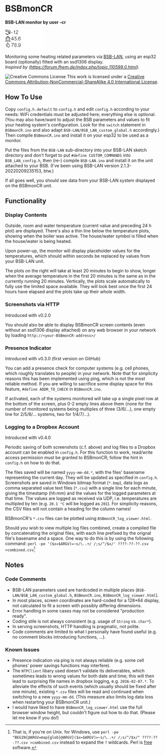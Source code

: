 # BSBmonCR
**BSB-LAN monitor by user -cr**

![BSBmonCR](BSBmonCR.gif)

Monitoring some heating related parameters via [BSB-LAN](https://github.com/fredlcore/bsb-lan),
using an esp32 board (optionally) fitted with an ssd1306 display.
<br>
*Inspired by (https://forum.fhem.de/index.php/topic,110599.0.html).*

![Creative Commons License](https://i.creativecommons.org/l/by-nc-sa/4.0/88x31.png)
This work is licensed under a
[Creative Commons Attribution-NonCommercial-ShareAlike 4.0 International License](http://creativecommons.org/licenses/by-nc-sa/4.0/).

## How To Use

Copy `config.h.default` to `config.h` and edit `config.h` according to your needs:
WiFi credentials must be adjusted here; everything else is optional.
(You may also have/want to adjust the BSB parameters and values to fit your
heating system's configuration. Look for the `switch` statement in
`BSBmonCR.ino` and also adapt `BSB-LAN/BSB_LAN_custom_global.h` accordingly.)
Then compile `BSBmonCR.ino` and install it on your esp32 to be used as a monitor.

Put the files from the `BSB-LAN` sub-directory into your BSB-LAN sketch directory
and don't forget to put `#define CUSTOM_COMMANDS` into `BSB_LAN_config.h`,
then (re-) compile `BSB-LAN.ino` and install it on the unit attached to your BSB.
(I've been using BSB-LAN version 2.1.3-20220209235153, btw.)

If all goes well, you should see data from your BSB-LAN system displayed
on the BSBmonCR unit.

## Functionality

### Display Contents

Outside, room and water temperature (current value and preceding 24 h plot)
are displayed. There's also a thin line below the temperature plots, showing
when the boiler was active.
The house/water symbol is filled when the house/water is being heated.
  
Upon power-up, the monitor will display placeholder values for the
temperatures, which should within seconds be replaced by values from your
BSB-LAN unit.

The plots on the right will take at least 20 minutes to begin to show,
longer when the average temperature in the first 20 minutes is the same
as in the currently running 20 minutes. Vertically, the plots scale
automatically to fully use the limited space available. They will look best
once the first 24 hours have elapsed and the plots take up their whole width.

### Screenshots via HTTP

Introduced with v0.2.0

You should also be able to display BSBmonCR screen contents
(even without an ssd1306 display attached) on any web browser in your network
by loading `http://<your-BSBmonCR-address>/`

### Presence Indicator

Introduced with v0.3.0 (first version on GitHub)

You can add a presence check for computer systems (e.g. cell phones, which
roughly translates to people) in your network. Note that for simplicity
reasons this has been implemented using ping, which is not the most
reliable method. If you are willing to sacrifice some display space for
this feature, `#define ADDR_TO_CHECK` in `BSBmonCR.ino`.

If activated, each of the systems monitored will take up a single pixel
row at the bottom of the screen, plus 0-2 empty lines above them (none
for the number of monitored systems being multiples of three (3/6/...),
one empty line for 2/5/8/... systems, two for 1/4/7/...).

### Logging to a Dropbox Account

Introduced with v0.4.0

Periodic saving of both screenshots (c.f. above) and log files to a
Dropbox account can be enabled in `config.h`. For this function to work,
read/write access permission must be granted to BSBmonCR; follow the
hint in `config.h` on how to do that.

The files saved will be named `yyyy-mm-dd.*`, with the files' basename
representing the current day. They will be updated as specified in
`config.h`. Screenshots are saved in Windows bitmap format (`*.bmp`),
data logs as comma separated value text files (`*.csv`) with a single
line for each minute, giving the timestamp (hh:mm) and the values for
the logged parameters at that time. The values are logged as
received via UDP, i.e. temperatures are multipled by ten
(e.g. `20.1 °C` will be logged as `201`). For simplicity reasons,
the CSV files will not contain a heading for the column names!

BSBmonCR's `*.csv` files can be plotted using `BSBmonCR_log_viewer.html`.

Should you wish to view multiple log files combined, create a compiled
file by concatenating the original files, with each line prefixed by
the orignal file's basename and a space. One way to do this is by using
the following command:
`perl -pe '($x=$ARGV)=~s/\..+/ /;s/^/$x/' ????-??-??.csv >combined.csv`[^1]

[^1]: That is, if you're on Unix. for Windows, use
`perl -pe "BEGIN{@ARGV=map{glob}@ARGV}($x=$ARGV)=~s/\..+/ /;s/^/$x/" ????-??-??.csv >combined.csv`
instead to expand the `?` wildcards. Perl is [free](https://perl.org) software.

## Notes

### Code Comments

* BSB-LAN parameters used are hardcoded in multiple places
  (`BSB-LAN/BSB_LAN_custom_global.h`, `BSBmonCR.ino`, `BSBmonCR_log_viewer.html`). 
* In most places, screen coordinates are hard-coded for a 128*64 display,
  not calculated to fit a screen with possibly differing dimensions.
* Error handling in some cases may not be considered "production ready".
* Coding stile is not always consistent (e.g. usage of `String` vs. `char*`).
* In serving screenshots, HTTP handling is pragmatic, not polite.
* Code comments are limited to what I personally have found useful
  (e.g. no comment blocks introducing functions, ...).

### Known Issues

* Presence indication via ping is not always reliable
  (e.g. some cell phones' power savings functions may interfere).
* The `NTPClient` libary used doesn't validate its deliverables,
  which sometimes leads to wrong values for both date and time;
  this will then lead to surprising file names in dropbox logging,
  e.g. `2036-02-07.*`. To alleviate the effects of such events (which
  usually should be fixed after one minute), existing `*.csv` files
  will be read and continued when switching to a new `yyyy-mm-dd`.
  (This measure also limits log data loss when restarting your
  BSBmonCR unit.)
* I would have liked to have `BSBmonCR_log_viewer.html` use the full
  browser window height, but couldn't figure out how to do that.
  (Please let me know if you do!)

